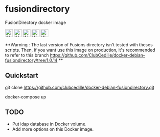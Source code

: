 # fusiondirectory
FusionDirectory docker image

<img src="http://kubernetes.io/kubernetes/img/warning.png" alt="WARNING"
     width="25" height="25">
<img src="http://kubernetes.io/kubernetes/img/warning.png" alt="WARNING"
     width="25" height="25">
<img src="http://kubernetes.io/kubernetes/img/warning.png" alt="WARNING"
     width="25" height="25">
<img src="http://kubernetes.io/kubernetes/img/warning.png" alt="WARNING"
     width="25" height="25">
<img src="http://kubernetes.io/kubernetes/img/warning.png" alt="WARNING"
     width="25" height="25">
     
**Warning : The last version of Fusions directory isn't tested with theses scripts. Then, if you want use this image on production, it's recommended to refer to this branch https://github.com/ClubCedille/docker-debian-fusiondirectory/tree/1.0.14 **

## Quickstart

git clone https://github.com/clubcedille/docker-debian-fusiondirectory.git

docker-compose up


## TODO

- Put ldap database in Docker volume.
- Add more options on this Docker image.
